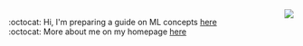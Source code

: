 <img align="right" src="https://visitor-badge.laobi.icu/badge?page_id=fatemehsrz" />

:octocat: Hi,  I'm preparing a guide on ML concepts [here](https://github.com/fatemehsrz/ML_Concepts) <br>
:octocat: More about me on my homepage [here](https://fatemehsrz.github.io/) 







